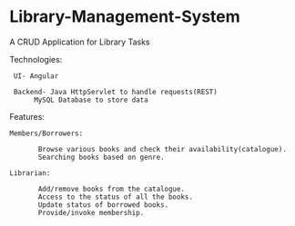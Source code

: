 # Library-Management-System
 A CRUD Application for Library Tasks
 
Technologies: 
	 
	 UI- Angular

	 Backend- Java HttpServlet to handle requests(REST)
		  MySQL Database to store data

          
Features:

	Members/Borrowers:

		   Browse various books and check their availability(catalogue).
		   Searching books based on genre.	

	Librarian:		 

		   Add/remove books from the catalogue.
		   Access to the status of all the books.
		   Update status of borrowed books.
		   Provide/invoke membership.

